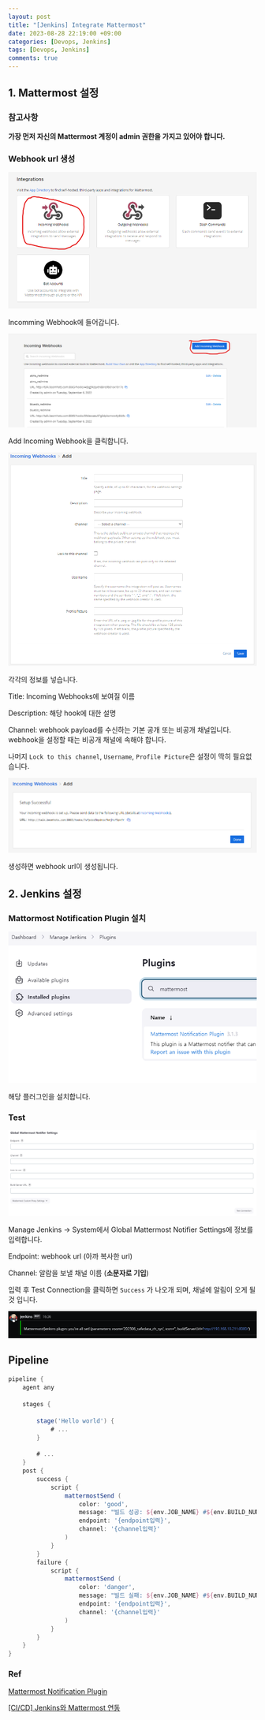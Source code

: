 ```yaml
---
layout: post
title: "[Jenkins] Integrate Mattermost"
date: 2023-08-28 22:19:00 +09:00
categories: [Devops, Jenkins]
tags: [Devops, Jenkins]
comments: true
---
```


## 1. Mattermost 설정

### 참고사항

**가장 먼저 자신의 Mattermost 계정이 admin 권한을 가지고 있어야 합니다.**

### Webhook url 생성

![Untitled](../../../assets/img/posts/jenkins/integrate_mattermost/integrate_mattermost_1.png)

Incomming Webhook에 들어갑니다.

![Untitled](../../../assets/img/posts/jenkins/integrate_mattermost/integrate_mattermost_2.png)

Add Incoming Webhook을 클릭합니다.

![Untitled](../../../assets/img/posts/jenkins/integrate_mattermost/integrate_mattermost_3.png)

각각의 정보를 넣습니다.

Title: Incoming Webhooks에 보여질 이름

Description: 해당 hook에 대한 설명

Channel: webhook payload를 수신하는 기본 공개 또는 비공개 채널입니다. webhook을 설정할 때는 비공개 채널에 속해야 합니다.

나머지 `Lock to this channel`, `Username`, `Profile Picture`은 설정이 딱히 필요없습니다.

![Untitled](../../../assets/img/posts/jenkins/integrate_mattermost/integrate_mattermost_4.png)

생성하면 webhook url이 생성됩니다.

## 2. Jenkins 설정

### Mattormost Notification Plugin 설치

![Untitled](../../../assets/img/posts/jenkins/integrate_mattermost/integrate_mattermost_5.png)

해당 플러그인을 설치합니다.

### Test

![Untitled](../../../assets/img/posts/jenkins/integrate_mattermost/integrate_mattermost_6.png)

Manage Jenkins → System에서 Global Mattermost Notifier Settings에 정보를 입력합니다.

Endpoint: webhook url (아까 복사한 url)

Channel: 알람을 보낼 채널 이름 (**소문자로 기입**)

입력 후 Test Connection을 클릭하면 `Success` 가 나오개 되며, 채널에 알림이 오게 될 것 입니다.

![Untitled](../../../assets/img/posts/jenkins/integrate_mattermost/integrate_mattermost_7.png)

## Pipeline

```groovy
pipeline {
    agent any
    
    stages {
        
        stage('Hello world') {
            # ...
        }
        
        # ...
    }
    post {
        success {
        	script {
                mattermostSend (
                    color: 'good', 
	                message: "빌드 성공: ${env.JOB_NAME} #${env.BUILD_NUMBER} by ${Author_ID}(${Author_Name})\n(<${env.BUILD_URL}|Details>)", 
	                endpoint: '{endpoint입력}', 
	                channel: '{channel입력}'
                )
            }
        }
        failure {
        	script {
                mattermostSend (
                    color: 'danger', 
	                message: "빌드 실패: ${env.JOB_NAME} #${env.BUILD_NUMBER} by ${Author_ID}(${Author_Name})\n(<${env.BUILD_URL}|Details>)", 
	                endpoint: '{endpoint입력}', 
	                channel: '{channel입력}'
                )
            }
        }
    }
}
```

### Ref

[Mattermost Notification Plugin](https://www.jenkins.io/doc/pipeline/steps/mattermost/)

[[CI/CD] Jenkins와 Mattermost 연동](https://velog.io/@rungoat/CICD-Jenkins%EC%99%80-Mattermost-%EC%97%B0%EB%8F%99)
